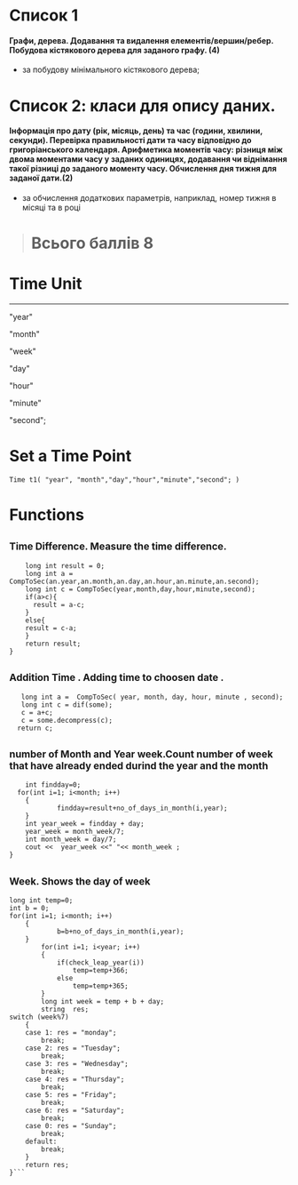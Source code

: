 
# Список 1
#### Графи, дерева. Додавання та видалення елементів/вершин/ребер. Побудова кістякового дерева для заданого графу. (4)

 + за побудову мінімального кістякового дерева; 


# Список 2: класи для опису даних.
#### Інформація про дату (рік, місяць, день) та час (години, хвилини, секунди). Перевірка правильності дати та часу відповідно до григоріанського календаря. Арифметика моментів часу: різниця між двома моментами часу у заданих одиницях, додавання чи віднімання такої різниці до заданого моменту часу. Обчислення дня тижня для заданої дати.(2)

+ за обчислення додаткових параметрів, наприклад, номер тижня в місяці та в році


> # Всього баллів 8 


# Time Unit 
---

   "year"  
   
   "month"
  
   "week"
  
   "day"
  
   "hour"
  
   "minute"
  
   "second";
# Set a Time Point
  ```Time t1( "year", "month","day","hour","minute","second"; )```
  
  
  
# Functions 

 ## <sub> Time Difference. Measure the time difference.</sub> 
```long int Time:: dif(Time an){
    long int result = 0;
    long int a = CompToSec(an.year,an.month,an.day,an.hour,an.minute,an.second);
    long int c = CompToSec(year,month,day,hour,minute,second);
    if(a>c){
      result = a-c;
    }
    else{
    result = c-a;
    }
    return result;
}
```


## <sub> Addition Time .  Adding time to choosen date .</sub> 
```long int Time:: add(Time some ){
   long int a =  CompToSec( year, month, day, hour, minute , second);
   long int c = dif(some);
   c = a+c;
   c = some.decompress(c);
  return c;
  ```
  
  
## <sub> number of Month and Year week.Count number of week that have already ended durind the year and the month</sub>  
```void Time:: get_Year_and_Month_week(){
    int findday=0;
  for(int i=1; i<month; i++)
    {
            findday=result+no_of_days_in_month(i,year);
    }
    int year_week = findday + day;
    year_week = month_week/7;
    int month_week = day/7;
    cout <<  year_week <<" "<< month_week ;
}
```


## <sub>  Week. Shows the day of week </sub> 
```string Time :: Nweek(){
long int temp=0;
int b = 0;
for(int i=1; i<month; i++)
    {
            b=b+no_of_days_in_month(i,year);
    }
        for(int i=1; i<year; i++)
        {
            if(check_leap_year(i))
                temp=temp+366;
            else
                temp=temp+365;
        }
        long int week = temp + b + day;
        string  res; 
switch (week%7)
    {
    case 1: res = "monday";
        break;
    case 2: res = "Tuesday";
        break;
    case 3: res = "Wednesday";
        break;
    case 4: res = "Thursday";
        break;
    case 5: res = "Friday";
        break;
    case 6: res = "Saturday";
        break;
    case 0: res = "Sunday";
        break;
    default:
        break;
    }
    return res;
}```
